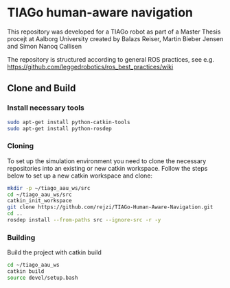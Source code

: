 # TIAGo human-aware navigation
This repository was developed for a TIAGo robot as part of a Master Thesis procejt at Aalborg University created by Balazs Reiser, Martin Bieber Jensen and Simon Nanoq Callisen

The repository is structured according to general ROS practices, see e.g. https://github.com/leggedrobotics/ros_best_practices/wiki

## Clone and Build
### Install necessary tools
```bash
sudo apt-get install python-catkin-tools
sudo apt-get install python-rosdep
```

### Cloning
To set up the simulation environment you need to clone the necessary repositories into an existing or new catkin workspace.
Follow the steps below to set up a new catkin workspace and clone:
```bash
mkdir -p ~/tiago_aau_ws/src
cd ~/tiago_aau_ws/src
catkin_init_workspace
git clone https://github.com/rejzi/TIAGo-Human-Aware-Navigation.git
cd ..
rosdep install --from-paths src --ignore-src -r -y
```

### Building
Build the project with catkin build
```bash
cd ~/tiago_aau_ws
catkin build
source devel/setup.bash
```

